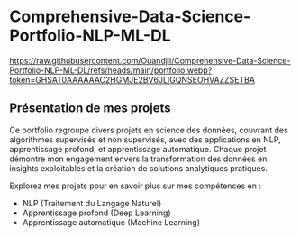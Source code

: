 # Comprehensive-Data-Science-Portfolio-NLP-ML-DL
https://raw.githubusercontent.com/Ouandjli/Comprehensive-Data-Science-Portfolio-NLP-ML-DL/refs/heads/main/portfolio.webp?token=GHSAT0AAAAAAC2HGMJE2BV6JLIGQNSEOHVAZZSETBA


## Présentation de mes projets
Ce portfolio regroupe divers projets en science des données, couvrant des algorithmes supervisés et non supervisés, avec des applications en NLP, apprentissage profond, et apprentissage automatique. Chaque projet démontre mon engagement envers la transformation des données en insights exploitables et la création de solutions analytiques pratiques.

Explorez mes projets pour en savoir plus sur mes compétences en :
- NLP (Traitement du Langage Naturel)
- Apprentissage profond (Deep Learning)
- Apprentissage automatique (Machine Learning)
